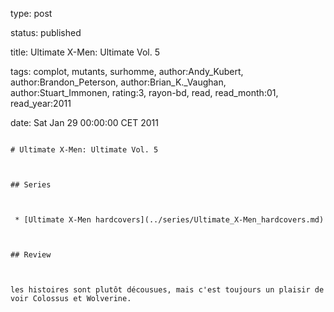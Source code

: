 type: post
status: published
title: Ultimate X-Men: Ultimate Vol. 5
tags:  complot,  mutants,  surhomme, author:Andy_Kubert, author:Brandon_Peterson, author:Brian_K._Vaughan, author:Stuart_Immonen, rating:3, rayon-bd, read, read_month:01, read_year:2011
date: Sat Jan 29 00:00:00 CET 2011
~~~~~~
# Ultimate X-Men: Ultimate Vol. 5

## Series

 * [Ultimate X-Men hardcovers](../series/Ultimate_X-Men_hardcovers.md)

## Review

les histoires sont plutôt décousues, mais c'est toujours un plaisir de voir Colossus et Wolverine.